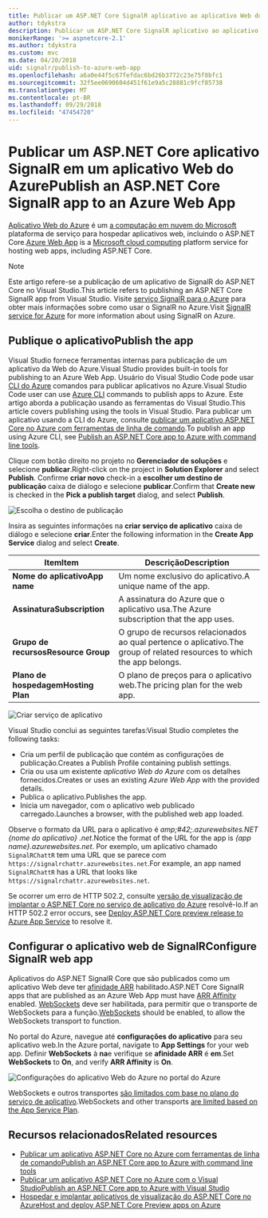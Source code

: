 ```yaml
---
title: Publicar um ASP.NET Core SignalR aplicativo ao aplicativo Web do Azure
author: tdykstra
description: Publicar um ASP.NET Core SignalR aplicativo ao aplicativo Web do Azure
monikerRange: '>= aspnetcore-2.1'
ms.author: tdykstra
ms.custom: mvc
ms.date: 04/20/2018
uid: signalr/publish-to-azure-web-app
ms.openlocfilehash: a6a0e44f5c67fefdac6bd26b3772c23e75f8bfc1
ms.sourcegitcommit: 32f5ee0690604d451f61e9a5c28881c9fcf85738
ms.translationtype: MT
ms.contentlocale: pt-BR
ms.lasthandoff: 09/29/2018
ms.locfileid: "47454720"
---
```

# <a name="publish-an-aspnet-core-signalr-app-to-an-azure-web-app"></a><span data-ttu-id="799a5-103">Publicar um ASP.NET Core aplicativo SignalR em um aplicativo Web do Azure</span><span class="sxs-lookup"><span data-stu-id="799a5-103">Publish an ASP.NET Core SignalR app to an Azure Web App</span></span>

<span data-ttu-id="799a5-104">[Aplicativo Web do Azure](/azure/app-service/app-service-web-overview) é um [a computação em nuvem do Microsoft](https://azure.microsoft.com/) plataforma de serviço para hospedar aplicativos web, incluindo o ASP.NET Core.</span><span class="sxs-lookup"><span data-stu-id="799a5-104">[Azure Web App](/azure/app-service/app-service-web-overview) is a [Microsoft cloud computing](https://azure.microsoft.com/) platform service for hosting web apps, including ASP.NET Core.</span></span>

> [!NOTE]
> <span data-ttu-id="799a5-105">Este artigo refere-se a publicação de um aplicativo de SignalR do ASP.NET Core no Visual Studio.</span><span class="sxs-lookup"><span data-stu-id="799a5-105">This article refers to publishing an ASP.NET Core SignalR app from Visual Studio.</span></span> <span data-ttu-id="799a5-106">Visite [serviço SignalR para o Azure](https://azure.microsoft.com/en-gb/services/signalr-service?) para obter mais informações sobre como usar o SignalR no Azure.</span><span class="sxs-lookup"><span data-stu-id="799a5-106">Visit [SignalR service for Azure](https://azure.microsoft.com/en-gb/services/signalr-service?) for more information about using SignalR on Azure.</span></span>

## <a name="publish-the-app"></a><span data-ttu-id="799a5-107">Publique o aplicativo</span><span class="sxs-lookup"><span data-stu-id="799a5-107">Publish the app</span></span>

<span data-ttu-id="799a5-108">Visual Studio fornece ferramentas internas para publicação de um aplicativo da Web do Azure.</span><span class="sxs-lookup"><span data-stu-id="799a5-108">Visual Studio provides built-in tools for publishing to an Azure Web App.</span></span> <span data-ttu-id="799a5-109">Usuário do Visual Studio Code pode usar [CLI do Azure](/cli/azure) comandos para publicar aplicativos no Azure.</span><span class="sxs-lookup"><span data-stu-id="799a5-109">Visual Studio Code user can use [Azure CLI](/cli/azure) commands to publish apps to Azure.</span></span> <span data-ttu-id="799a5-110">Este artigo aborda a publicação usando as ferramentas do Visual Studio.</span><span class="sxs-lookup"><span data-stu-id="799a5-110">This article covers publishing using the tools in Visual Studio.</span></span> <span data-ttu-id="799a5-111">Para publicar um aplicativo usando a CLI do Azure, consulte [publicar um aplicativo ASP.NET Core no Azure com ferramentas de linha de comando](/azure/app-service/app-service-web-get-started-dotnet).</span><span class="sxs-lookup"><span data-stu-id="799a5-111">To publish an app using Azure CLI, see [Publish an ASP.NET Core app to Azure with command line tools](/azure/app-service/app-service-web-get-started-dotnet).</span></span>

<span data-ttu-id="799a5-112">Clique com botão direito no projeto no **Gerenciador de soluções** e selecione **publicar**.</span><span class="sxs-lookup"><span data-stu-id="799a5-112">Right-click on the project in **Solution Explorer** and select **Publish**.</span></span> <span data-ttu-id="799a5-113">Confirme **criar novo** check-in a **escolher um destino de publicação** caixa de diálogo e selecione **publicar**.</span><span class="sxs-lookup"><span data-stu-id="799a5-113">Confirm that **Create new** is checked in the **Pick a publish target** dialog, and select **Publish**.</span></span>

![Escolha o destino de publicação](publish-to-azure-web-app/_static/pick-publish-target-dialog.png)

<span data-ttu-id="799a5-115">Insira as seguintes informações na **criar serviço de aplicativo** caixa de diálogo e selecione **criar**.</span><span class="sxs-lookup"><span data-stu-id="799a5-115">Enter the following information in the **Create App Service** dialog and select **Create**.</span></span>

| <span data-ttu-id="799a5-116">Item</span><span class="sxs-lookup"><span data-stu-id="799a5-116">Item</span></span> | <span data-ttu-id="799a5-117">Descrição</span><span class="sxs-lookup"><span data-stu-id="799a5-117">Description</span></span> |
| ---- | ----------- |
| <span data-ttu-id="799a5-118">**Nome do aplicativo**</span><span class="sxs-lookup"><span data-stu-id="799a5-118">**App name**</span></span> | <span data-ttu-id="799a5-119">Um nome exclusivo do aplicativo.</span><span class="sxs-lookup"><span data-stu-id="799a5-119">A unique name of the app.</span></span> |
| <span data-ttu-id="799a5-120">**Assinatura**</span><span class="sxs-lookup"><span data-stu-id="799a5-120">**Subscription**</span></span> | <span data-ttu-id="799a5-121">A assinatura do Azure que o aplicativo usa.</span><span class="sxs-lookup"><span data-stu-id="799a5-121">The Azure subscription that the app uses.</span></span> |
| <span data-ttu-id="799a5-122">**Grupo de recursos**</span><span class="sxs-lookup"><span data-stu-id="799a5-122">**Resource Group**</span></span> | <span data-ttu-id="799a5-123">O grupo de recursos relacionados ao qual pertence o aplicativo.</span><span class="sxs-lookup"><span data-stu-id="799a5-123">The group of related resources to which the app belongs.</span></span>  |
| <span data-ttu-id="799a5-124">**Plano de hospedagem**</span><span class="sxs-lookup"><span data-stu-id="799a5-124">**Hosting Plan**</span></span> | <span data-ttu-id="799a5-125">O plano de preços para o aplicativo web.</span><span class="sxs-lookup"><span data-stu-id="799a5-125">The pricing plan for the web app.</span></span> |

![Criar serviço de aplicativo](publish-to-azure-web-app/_static/create-app-service-dialog.png)

<span data-ttu-id="799a5-127">Visual Studio conclui as seguintes tarefas:</span><span class="sxs-lookup"><span data-stu-id="799a5-127">Visual Studio completes the following tasks:</span></span>

* <span data-ttu-id="799a5-128">Cria um perfil de publicação que contém as configurações de publicação.</span><span class="sxs-lookup"><span data-stu-id="799a5-128">Creates a Publish Profile containing publish settings.</span></span>
* <span data-ttu-id="799a5-129">Cria ou usa um existente *aplicativo Web do Azure* com os detalhes fornecidos.</span><span class="sxs-lookup"><span data-stu-id="799a5-129">Creates or uses an existing *Azure Web App* with the provided details.</span></span>
* <span data-ttu-id="799a5-130">Publica o aplicativo.</span><span class="sxs-lookup"><span data-stu-id="799a5-130">Publishes the app.</span></span>
* <span data-ttu-id="799a5-131">Inicia um navegador, com o aplicativo web publicado carregado.</span><span class="sxs-lookup"><span data-stu-id="799a5-131">Launches a browser, with the published web app loaded.</span></span>

<span data-ttu-id="799a5-132">Observe o formato da URL para o aplicativo é *amp;#42;.azurewebsites.NET {nome do aplicativo} .net*.</span><span class="sxs-lookup"><span data-stu-id="799a5-132">Notice the format of the URL for the app is *{app name}.azurewebsites.net*.</span></span> <span data-ttu-id="799a5-133">Por exemplo, um aplicativo chamado `SignalRChattR` tem uma URL que se parece com `https://signalrchattr.azurewebsites.net`.</span><span class="sxs-lookup"><span data-stu-id="799a5-133">For example, an app named `SignalRChattR` has a URL that looks like `https://signalrchattr.azurewebsites.net`.</span></span>

<span data-ttu-id="799a5-134">Se ocorrer um erro de HTTP 502.2, consulte [versão de visualização de implantar o ASP.NET Core no serviço de aplicativo do Azure](xref:host-and-deploy/azure-apps/index) resolvê-lo.</span><span class="sxs-lookup"><span data-stu-id="799a5-134">If an HTTP 502.2 error occurs, see [Deploy ASP.NET Core preview release to Azure App Service](xref:host-and-deploy/azure-apps/index) to resolve it.</span></span>

## <a name="configure-signalr-web-app"></a><span data-ttu-id="799a5-135">Configurar o aplicativo web de SignalR</span><span class="sxs-lookup"><span data-stu-id="799a5-135">Configure SignalR web app</span></span>

<span data-ttu-id="799a5-136">Aplicativos do ASP.NET SignalR Core que são publicados como um aplicativo Web deve ter [afinidade ARR](https://en.wikipedia.org/wiki/Application_Request_Routing) habilitado.</span><span class="sxs-lookup"><span data-stu-id="799a5-136">ASP.NET Core SignalR apps that are published as an Azure Web App must have [ARR Affinity](https://en.wikipedia.org/wiki/Application_Request_Routing) enabled.</span></span> <span data-ttu-id="799a5-137">[WebSockets](xref:fundamentals/websockets) deve ser habilitada, para permitir que o transporte de WebSockets para a função.</span><span class="sxs-lookup"><span data-stu-id="799a5-137">[WebSockets](xref:fundamentals/websockets) should be enabled, to allow the WebSockets transport to function.</span></span>

<span data-ttu-id="799a5-138">No portal do Azure, navegue até **configurações do aplicativo** para seu aplicativo web.</span><span class="sxs-lookup"><span data-stu-id="799a5-138">In the Azure portal, navigate to **App Settings** for your web app.</span></span> <span data-ttu-id="799a5-139">Definir **WebSockets** à **na**e verifique se **afinidade ARR** é **em**.</span><span class="sxs-lookup"><span data-stu-id="799a5-139">Set **WebSockets** to **On**, and verify **ARR Affinity** is **On**.</span></span>

![Configurações do aplicativo Web do Azure no portal do Azure](publish-to-azure-web-app/_static/azure-web-app-settings.png)

 <span data-ttu-id="799a5-141">WebSockets e outros transportes [são limitados com base no plano do serviço de aplicativo](/azure/azure-subscription-service-limits#app-service-limits).</span><span class="sxs-lookup"><span data-stu-id="799a5-141">WebSockets and other transports [are limited based on the App Service Plan](/azure/azure-subscription-service-limits#app-service-limits).</span></span>

## <a name="related-resources"></a><span data-ttu-id="799a5-142">Recursos relacionados</span><span class="sxs-lookup"><span data-stu-id="799a5-142">Related resources</span></span>

* [<span data-ttu-id="799a5-143">Publicar um aplicativo ASP.NET Core no Azure com ferramentas de linha de comando</span><span class="sxs-lookup"><span data-stu-id="799a5-143">Publish an ASP.NET Core app to Azure with command line tools</span></span>](/azure/app-service/app-service-web-get-started-dotnet)
* [<span data-ttu-id="799a5-144">Publicar um aplicativo ASP.NET Core no Azure com o Visual Studio</span><span class="sxs-lookup"><span data-stu-id="799a5-144">Publish an ASP.NET Core app to Azure with Visual Studio</span></span>](xref:tutorials/publish-to-azure-webapp-using-vs)
* [<span data-ttu-id="799a5-145">Hospedar e implantar aplicativos de visualização do ASP.NET Core no Azure</span><span class="sxs-lookup"><span data-stu-id="799a5-145">Host and deploy ASP.NET Core Preview apps on Azure</span></span>](xref:host-and-deploy/azure-apps/index#deploy-aspnet-core-preview-release-to-azure-app-service)
